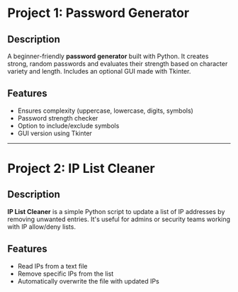 # Project 1: Password Generator 

##  Description
A beginner-friendly **password generator** built with Python. It creates strong, random passwords and evaluates their strength based on character variety and length. Includes an optional GUI made with Tkinter.

## Features
- Ensures complexity (uppercase, lowercase, digits, symbols)
- Password strength checker
- Option to include/exclude symbols
- GUI version using Tkinter



------------------------------

#  Project 2: IP List Cleaner

##  Description

**IP List Cleaner** is a simple Python script to update a list of IP addresses by removing unwanted entries. It's useful for admins or security teams working with IP allow/deny lists.


##  Features

- Read IPs from a text file  
- Remove specific IPs from the list  
- Automatically overwrite the file with updated IPs  





